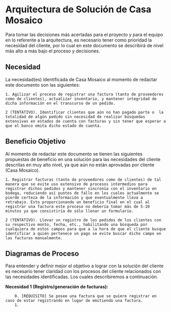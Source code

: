# Arquitectura de Solución de Casa Mosaico

Para tomar las decisiones más acertadas para el proyecto y para el equipo en lo referente a la arquitectura, es necesario tener como prioridad la necesidad del cliente, por lo cual en este documento se describirá de nivel más alto a más bajo el proceso y decisiones.

## Necesidad

La necesidad(es) identificada de Casa Mosaico al momento de redactar este documento son las siguientes:

```
1. Agilizar el proceso de registrar una factura (tanto de proveedores como de clientes), actualizar inventario, y mantener integridad de dicha información en el transcurso de un pedido.

2 (TENTATIVO). Identificar clientes que aún no han pagado parte o  la totalidad de algún pedido sin necesidad de realizar búsquedas extensivas en estados de cuenta con facturas y sin tener que esperar a que el banco emita dicho estado de cuenta.
```

## Beneficio Objetivo

Al momento de redactar este documento se tienen las siguientes propuestas de beneficio en una solución para las necesidades del cliente descritas en muy alto nivel, ya que aún no están aprovadas por cliente (Casa Mosaico).

```
1. Registrar facturas (tanto de proveedores como de clientes) de tal manera que se evite uso extensivo de procesos intermedios para registrar dichos pedidos y mantener sincronía con el inventario en bodega, reduciendo así puntos de fallo en los cuales actualmente se pierde certeza de la información y que eventualmente lleva a retrabajo. Esto proporcionando un beneficio final en el cual al registrar una factura este proceso no debería tomar más de 5-10 minutos ya que consistiría de sólo llenar un formulario.

2 (TENTATIVO). Llevar un registro de los pedidos de los clientes con su respectivo monto, fecha, etc., habilitando una búsqueda por cualquiera de estos campos para que a la hora de que el cliente busque identificar a quién pertenece un pago se evite buscar dicho campo en las facturas manualmente.
```

## Diagramas de Proceso

Para entender y definir mejor el objetivo a lograr con la solución del cliente es necesario tener claridad con los procesos del cliente relacionados con las necesidades identificadas. Los cuales describiremos a continuación.

**Necesidad 1 (Registro/generación de facturas):**
```
    0. [REQUISITO] Se posee una factura que se quiere registrar en caso de estar registrando en lugar de emitiendo una factura.
    1. 
```